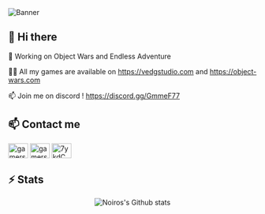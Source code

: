 <img src="https://cdn.vedgstudio.com/cdn/keyarts/ow_uw_main_title.jpg" alt="Banner">

## 👋 Hi there
🔭 Working on Object Wars and Endless Adventure

👨‍💻 All my games are available on https://vedgstudio.com and https://object-wars.com

📫 Join me on discord ! https://discord.gg/GmmeF77



## 📫 Contact me
<p align="left">
	<a href="https://twitter.com/NoirosL" target="blank"><img align="center" src="https://raw.githubusercontent.com/rahuldkjain/github-profile-readme-generator/master/src/images/icons/Social/twitter.svg" alt="gamersgeekdev" height="30" width="40" /></a>
	<a href="https://instagram.com/noirosdev" target="blank"><img align="center" src="https://raw.githubusercontent.com/rahuldkjain/github-profile-readme-generator/master/src/images/icons/Social/instagram.svg" alt="gamersgeekdev" height="30" width="40" /></a>
	<a href="https://discord.gg/GmmeF77" target="blank"><img align="center" src="https://raw.githubusercontent.com/rahuldkjain/github-profile-readme-generator/master/src/images/icons/Social/discord.svg" alt="7ykdCWQGE6" height="30" width="40" /></a>
</p>

## ⚡ Stats
<p align="center">

  <img src="https://github-readme-stats.vercel.app/api?username=Noiros&theme=radical&show_icons=true&count_private=true" alt="Noiros's Github stats">
</p>
